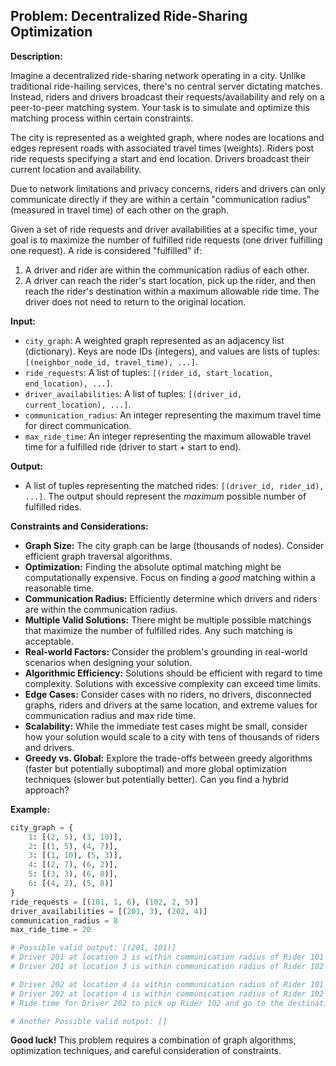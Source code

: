 ## Problem: Decentralized Ride-Sharing Optimization

**Description:**

Imagine a decentralized ride-sharing network operating in a city. Unlike traditional ride-hailing services, there's no central server dictating matches. Instead, riders and drivers broadcast their requests/availability and rely on a peer-to-peer matching system. Your task is to simulate and optimize this matching process within certain constraints.

The city is represented as a weighted graph, where nodes are locations and edges represent roads with associated travel times (weights). Riders post ride requests specifying a start and end location. Drivers broadcast their current location and availability.

Due to network limitations and privacy concerns, riders and drivers can only communicate directly if they are within a certain "communication radius" (measured in travel time) of each other on the graph.

Given a set of ride requests and driver availabilities at a specific time, your goal is to maximize the number of fulfilled ride requests (one driver fulfilling one request).  A ride is considered "fulfilled" if:

1.  A driver and rider are within the communication radius of each other.
2.  A driver can reach the rider's start location, pick up the rider, and then reach the rider's destination within a maximum allowable ride time.  The driver does not need to return to the original location.

**Input:**

*   `city_graph`: A weighted graph represented as an adjacency list (dictionary). Keys are node IDs (integers), and values are lists of tuples: `[(neighbor_node_id, travel_time), ...]`.
*   `ride_requests`: A list of tuples: `[(rider_id, start_location, end_location), ...]`.
*   `driver_availabilities`: A list of tuples: `[(driver_id, current_location), ...]`.
*   `communication_radius`: An integer representing the maximum travel time for direct communication.
*   `max_ride_time`: An integer representing the maximum allowable travel time for a fulfilled ride (driver to start + start to end).

**Output:**

*   A list of tuples representing the matched rides: `[(driver_id, rider_id), ...]`. The output should represent the *maximum* possible number of fulfilled rides.

**Constraints and Considerations:**

*   **Graph Size:** The city graph can be large (thousands of nodes).  Consider efficient graph traversal algorithms.
*   **Optimization:** Finding the absolute optimal matching might be computationally expensive.  Focus on finding a *good* matching within a reasonable time.
*   **Communication Radius:**  Efficiently determine which drivers and riders are within the communication radius.
*   **Multiple Valid Solutions:**  There might be multiple possible matchings that maximize the number of fulfilled rides.  Any such matching is acceptable.
*   **Real-world Factors:** Consider the problem's grounding in real-world scenarios when designing your solution.
*   **Algorithmic Efficiency:** Solutions should be efficient with regard to time complexity. Solutions with excessive complexity can exceed time limits.
*   **Edge Cases:** Consider cases with no riders, no drivers, disconnected graphs, riders and drivers at the same location, and extreme values for communication radius and max ride time.
*   **Scalability:** While the immediate test cases might be small, consider how your solution would scale to a city with tens of thousands of riders and drivers.
*   **Greedy vs. Global:** Explore the trade-offs between greedy algorithms (faster but potentially suboptimal) and more global optimization techniques (slower but potentially better). Can you find a hybrid approach?

**Example:**

```python
city_graph = {
    1: [(2, 5), (3, 10)],
    2: [(1, 5), (4, 7)],
    3: [(1, 10), (5, 3)],
    4: [(2, 7), (6, 2)],
    5: [(3, 3), (6, 8)],
    6: [(4, 2), (5, 8)]
}
ride_requests = [(101, 1, 6), (102, 2, 5)]
driver_availabilities = [(201, 3), (202, 4)]
communication_radius = 8
max_ride_time = 20

# Possible valid output: [(201, 101)]
# Driver 201 at location 3 is within communication radius of Rider 101 at location 1 (travel time 10 > 8, so it is outside of communication range).
# Driver 201 at location 3 is within communication radius of Rider 102 at location 2 (travel time 10 + 5 > 8, so it is outside of communication range).

# Driver 202 at location 4 is within communication radius of Rider 101 at location 1 (travel time 7 + 5 = 12 > 8, so it is outside of communication range).
# Driver 202 at location 4 is within communication radius of Rider 102 at location 2 (travel time 7 < 8, so it is inside of communication range).
# Ride time for Driver 202 to pick up Rider 102 and go to the destination = 7 (4 to 2) + distance(2, 5) = 7 + 5 + 3 = 15 < max_ride_time

# Another Possible valid output: []
```

**Good luck!** This problem requires a combination of graph algorithms, optimization techniques, and careful consideration of constraints.
